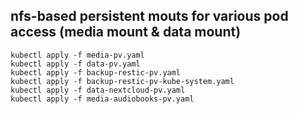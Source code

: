 ## nfs-based persistent mouts for various pod access (media mount & data mount)

```shell
kubectl apply -f media-pv.yaml
kubectl apply -f data-pv.yaml
kubectl apply -f backup-restic-pv.yaml
kubectl apply -f backup-restic-pv-kube-system.yaml
kubectl apply -f data-nextcloud-pv.yaml
kubectl apply -f media-audiobooks-pv.yaml
```
